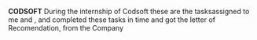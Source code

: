 **CODSOFT**
During the internship of Codsoft these are the tasksassigned to me and , and completed these tasks in time and got the letter of Recomendation, from the Company
